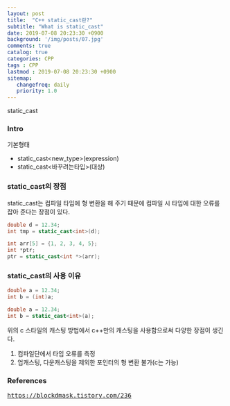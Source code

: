 ```yaml
---
layout: post
title:  "C++ static_cast란?"
subtitle: "What is static_cast"
date: 2019-07-08 20:23:30 +0900
background: '/img/posts/07.jpg'
comments: true
catalog: true
categories: CPP
tags : CPP
lastmod : 2019-07-08 20:23:30 +0900
sitemap:
   changefreq: daily
   priority: 1.0
---
```


<div class="contentTitle">
static_cast
</div>

### Intro

기본형태

- static_cast<new_type>(expression)  
- static_cast<바꾸려는타입>(대상)

### static_cast의 장점

static_cast는 컴파일 타임에 형 변환을 해 주기 때문에 컴파일 시 타입에 대한 오류를 잡아 준다는 장점이 있다.

```cpp
double d = 12.34;
int tmp = static_cast<int>(d);

int arr[5] = {1, 2, 3, 4, 5};
int *ptr;
ptr = static_cast<int *>(arr);
```

### static_cast의 사용 이유

```cpp
double a = 12.34;
int b = (int)a;
```

```cpp
double a = 12.34;
int b = static_cast<int>(a);
```

위의 c 스타일의 캐스팅 방법에서 c++만의 캐스팅을 사용함으로써 다양한 장점이 생긴다.

1. 컴파일단에서 타입 오류를 측정
2. 업캐스팅, 다운캐스팅을 제외한 포인터의 형 변환 불가(c는 가능)

### References

<pre>
<a href="https://blockdmask.tistory.com/236">https://blockdmask.tistory.com/236</a>
</pre>
